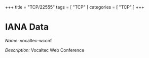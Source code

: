 +++
title = "TCP/22555"
tags = [ "TCP" ]
categories = [ "TCP" ]
+++

# IANA Data

_Name:_ vocaltec-wconf

_Description:_ Vocaltec Web Conference


